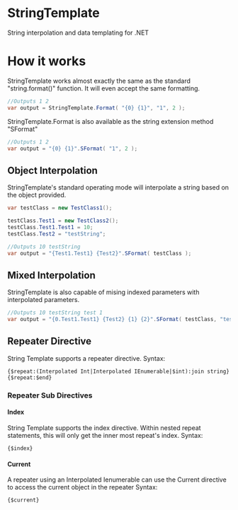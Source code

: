 # StringTemplate
String interpolation and data templating for .NET

# How it works
StringTemplate works almost exactly the same as the standard "string.format()" function.  It will even accept the same formatting.
```c#
//Outputs 1 2
var output = StringTemplate.Format( "{0} {1}", "1", 2 );
```
StringTemplate.Format is also available as the string extension method "SFormat"
```c#
//Outputs 1 2
var output = "{0} {1}".SFormat( "1", 2 );
```
## Object Interpolation
StringTemplate's standard operating mode will interpolate a string based on the object provided.
```c#
var testClass = new TestClass1();

testClass.Test1 = new TestClass2();
testClass.Test1.Test1 = 10;
testClass.Test2 = "testString";

//Outputs 10 testString
var output = "{Test1.Test1} {Test2}".SFormat( testClass );
```
## Mixed Interpolation
StringTemplate is also capable of mising indexed parameters with interpolated parameters.
```c#
//Outputs 10 testString test 1
var output = "{0.Test1.Test1} {Test2} {1} {2}".SFormat( testClass, "test", 1 );
```
## Repeater Directive
String Template supports a repeater directive.
Syntax:
```
{$repeat:(Interpolated Int|Interpolated IEnumerable|$int):join string} {$repeat:$end}
```
### Repeater Sub Directives
#### Index
String Template supports the index directive.  Within nested repeat statements, this will only get the inner most repeat's index.
Syntax:
```
{$index}
```
#### Current
A repeater using an Interpolated Ienumerable can use the Current directive to access the current object in the repeater
Syntax:
```
{$current}
```
